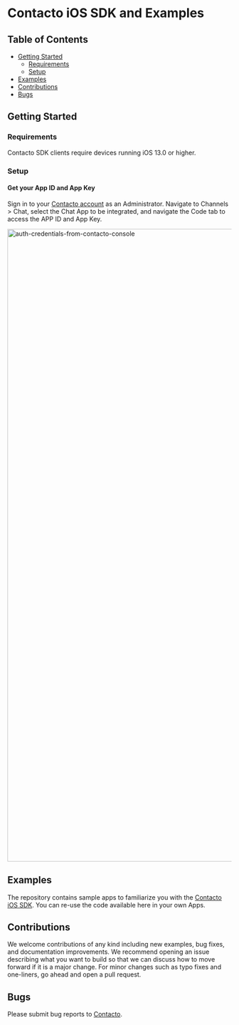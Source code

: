 # Contacto iOS SDK and Examples

## Table of Contents
- [Getting Started](#getting-started)
   - [Requirements](#requirements)
   - [Setup](#setup)
- [Examples](#examples)
- [Contributions](#contributions)
- [Bugs](#bugs)

## Getting Started
### Requirements
Contacto SDK clients require devices running iOS 13.0 or higher.

### Setup
#### Get your App ID and App Key
Sign in to your [Contacto account](https://console.contacto.com/) as an Administrator. Navigate to Channels > Chat, select the Chat App to be integrated, and navigate the Code tab to access the APP ID and App Key.

<img width="1421" alt="auth-credentials-from-contacto-console" src="https://user-images.githubusercontent.com/1241804/182902006-2c2faf19-6979-4b83-8e44-1cc6a95adead.png">

## Examples

The repository contains sample apps to familiarize you with the [Contacto iOS SDK](https://cocoapods.org/pods/ContactoSDK). You can re-use the code available here in your own Apps.

## Contributions

We welcome contributions of any kind including new examples, bug fixes, and documentation improvements. We recommend opening an issue describing what you want to build so that we can discuss how to move forward if it is a major change. For minor changes such as typo fixes and one-liners, go ahead and open a pull request.

## Bugs

Please submit bug reports to [Contacto](https://support.contacto.com/hc/en-us/requests/new).
